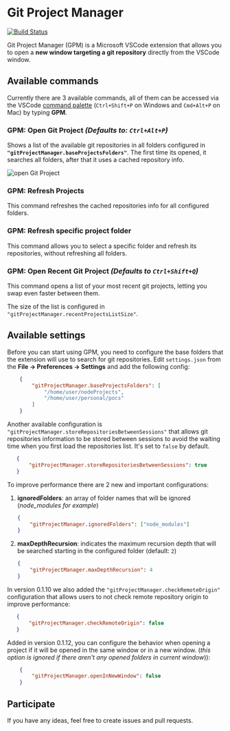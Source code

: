 # Git Project Manager

[![Build Status](https://travis-ci.org/felipecaputo/git-project-manager.svg?branch=master)](https://travis-ci.org/felipecaputo/git-project-manager)

Git Project Manager (GPM) is a Microsoft VSCode extension that allows you to open a **new window targeting a git repository** directly from the VSCode window.

## Available commands

Currently there are 3 available commands, all of them can be accessed via the VSCode [command palette](https://code.visualstudio.com/docs/getstarted/userinterface#_command-palette) (`Ctrl+Shift+P` on Windows and 
`Cmd+Alt+P` on Mac) by typing **GPM**.

### GPM: Open Git Project *(Defaults to: `Ctrl+Alt+P`)*
Shows a list of the available git repositories in all folders configured in **`"gitProjectManager.baseProjectsFolders"`**.
The first time its opened, it searches all folders, after that it uses a cached repository info.

![open Git Project](/img/openProject.gif)

### GPM: Refresh Projects
This command refreshes the cached repositories info for all configured folders.

### GPM: Refresh specific project folder
This command allows you to select a specific folder and refresh its repositories, without
refreshing all folders.

### GPM: Open Recent Git Project *(Defaults to `Ctrl+Shift+Q`)*
This command opens a list of your most recent git projects, letting you swap even faster between them.

The size of the list is configured in `"gitProjectManager.recentProjectsListSize"`.

## Available settings

Before you can start using GPM, you need to configure the base folders that the extension will use to
search for git repositories. Edit `settings.json` from the **File -> Preferences -> Settings** and add the
following config:

```json
    {
        "gitProjectManager.baseProjectsFolders": [
            "/home/user/nodeProjects",
            "/home/user/personal/pocs"
        ]
    }
 ```

Another available configuration is `"gitProjectManager.storeRepositoriesBetweenSessions"` that allows
git repositories information to be stored between sessions to avoid the waiting time when you first load the repositories list. It's set to `false` by default.

 ```json
    {
        "gitProjectManager.storeRepositoriesBetweenSessions": true
    }
```

To improve performance there are 2 new and important configurations:

1. **ignoredFolders**: an array of folder names that will be ignored (*node_modules for example*)

    ```json
    {
        "gitProjectManager.ignoredFolders": ["node_modules"]
    }
    ```

2. **maxDepthRecursion**: indicates the maximum recursion depth that will be searched starting in the configured folder (default: `2`)

    ```json
    {
        "gitProjectManager.maxDepthRecursion": 4
    }
    ```

In version 0.1.10 we also added the `"gitProjectManager.checkRemoteOrigin"`
configuration that allows users to not check remote repository origin
to improve performance:

 ```json
    {
        "gitProjectManager.checkRemoteOrigin": false
    }
```

Added in version 0.1.12, you can configure the behavior when opening a project if it will be opened in the same window
or in a new window. (*this option is ignored if there aren't any opened folders in current window*)):

```json
    {
        "gitProjectManager.openInNewWindow": false
    }
 ```

## Participate

If you have any ideas, feel free to create issues and pull requests.
